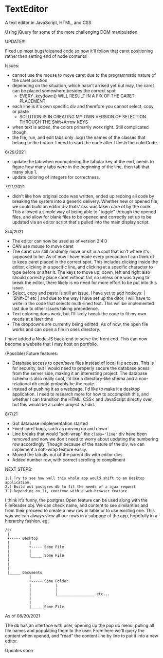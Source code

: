# TextEditor

A text editor in JavaScript, HTML, and CSS

Using jQuery for some of the more challenging DOM manipulation.

UPDATE!!!

Fixed up most bugs/cleaned code so now it'll follow that caret positioning rather then setting end of node contents!

Issues: 
- cannot use the mouse to move caret due to the programmatic nature of the caret position.
- depending on the situation, which hasn't arrised yet but may, the caret can be placed somewhere besides the correct spot
    - EVERY .keydown() WILL RESULT IN A FIX OF THE CARET PLACEMENT
- each line is it's own specific div and therefore you cannot select, copy, or paste
    - SOLUTION IS IN CREATING MY OWN VERSION OF SELECTION THROUGH THE Shift+Arrow KEYS
- when text is added, the colors primarily work right. Still complicated though.
- the file, run, and edit tabs only .log() the names of the classes that belong to the button. I need to start the code after I finish the colorCode.

6/29/2021
- update the tab when encountering the tabular key at the end, needs to figure how many tabs were in the beginning of the line, then tab that many plus 1.
- update coloring of integers for correctness.

7/21/2021
- didn't like how original code was written, ended up redoing all code by breaking the system into a generic delivery. Whether new or opened file, we could build an editor div thats' css was taken care of by the code. This allowed a simple way of being able to "toggle" through the opened files, and allow for blank files to be opened and correctly set up to be updated via an editor script that's pulled into the main display script. 

8/4/2021
- The editor can now be used as of version 2.4.0
- CAN use mouse to move caret
- The caret can still randomly move or sit in a spot that isn't where it's supposed to be. As of now I have made every precaution I can think of to keep caret placed in the correct spot. This includes clicking inside the editor, clicking in a specific line, and clicking at a specific character to type before or after it. The keys to move up, down, left and right also should correctly place caret without fail, so unless one was trying to break the editor, there likely is no need for more effort to be put into this issue.
- Select, copy and paste is still an issue, I have yet to add hotkeys: | 'Shift-C' etc | and due to the way I have set up the ditor, I will have to write in the code that selects multi-lined text. This will be implemented last due to other issues taking precedence.
- Text coloring does work, but I'll likely tweak the code to fit my own needs at a later time
- The dropdowns are currently being editted. As of now, the open file works and can open a file in ones directory.

I have added a Node.JS back-end to serve the front end. This can now become a website that I may host on portfolio.

(Possible) Future features:
- Database access to open/save files instead of local file access. This is for security, but I would need to properly secure the database acess from the server side, making it an interesting project. The database schema is also really cool, I'd like a directory-like shema and a non-relational db could probably be the route.
- Instead of pushing it as a webpage, I'd like to make it a desktop application. I need to research more for how to accomplish this, and whether I can transition the HTML, CSS< and JavaScript directly over, but this would be a cooler project is I did.


8/7/21
- Got database imlplementation started
- Fixed caret bugs, such as moving up and down
- Line breaks that would "soft-wrap" the `class='line'` div have been removed and now we don't need to worry about updating the numbering row accordingly. Though because of the nature of the div, we can implement a soft-wrap feature easily.
- Moved the tab div out of the parent div with editor divs
- Added number row, with correct scrolling to compliment

NEXT STEPS:

    1.) Try to see how well this whole app would shift to an Desktop application.
    2.) Build out postgres db to fit the needs of a ajax request
    3.) Depending on 1), continue with a web-browser feature

I think it's funny, the postgres Open feature can be used along with the FileReader obj. We can check name, and content to see similarities and from their proceed to create a new row in table or to use existing one. This way we can always view all our rows in a subpage of the app, hopefully in a hierarchy fashion. eg:

    /c/
     |
     +----- Desktop
     |         |
     |         +----- Some File
     |         |
     |         |_____ Some File
     |
     |
     |
     |_____ Documents
               |
               +----- Some Folder
               |           |
               |           |
               |           |_________________ etc...
               |           
               |           
               |_____ Some File

As of 08/20/2021

The db has an interface with user, opening up the pop up menu, pulling all file names and populating them to the user. From here we'll query the content when opened, and "read" the content line by line to put it into a new editor.

Updates soon
